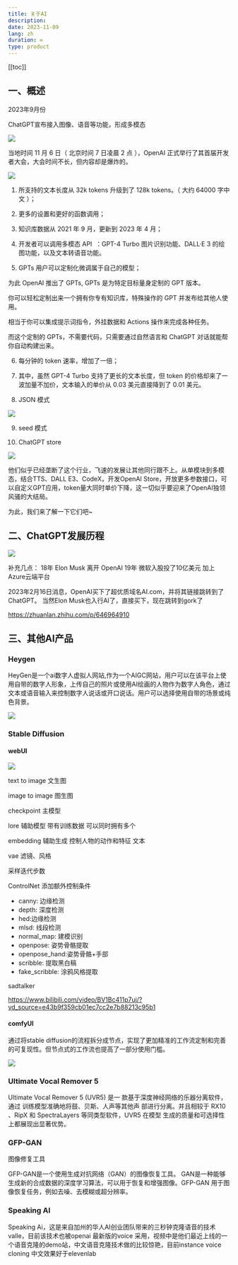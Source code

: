 ```yaml
---
title: 关于AI
description: 
date: 2023-11-09
lang: zh
duration: ∞
type: product
---
```

[[toc]]

## 一、概述

2023年9月份

ChatGPT宣布接入图像、语音等功能，形成多模态

![](https://cdn.jsdelivr.net/gh/senong2000/image/20231112233021.png)

当地时间 11 月 6 日（ 北京时间 7 日凌晨 2 点 ），OpenAI 正式举行了其首届开发者大会，大会时间不长，但内容却是爆炸的。

![](https://cdn.jsdelivr.net/gh/senong2000/image/20231112234134.png)

1. 所支持的文本长度从 32k tokens 升级到了 128k tokens。（ 大约 64000 字中文 ）；

2. 更多的设置和更好的函数调用；

3. 知识库数据从 2021 年 9 月，更新到 2023 年 4 月；

4. 开发者可以调用多模态 API  ：GPT-4 Turbo 图片识别功能、DALL·E 3 的绘图功能，以及文本转语音功能。

5. GPTs 用户可以定制化微调属于自己的模型；

为此 OpenAI 推出了 GPTs, GPTs 是为特定目标量身定制的 GPT 版本。

你可以轻松定制出来一个拥有你专有知识库，特殊操作的 GPT 并发布给其他人使用。

相当于你可以集成提示词指令，外挂数据和 Actions 操作来完成各种任务。

而这个定制的 GPTs，不需要代码，只需要通过自然语言和 ChatGPT 对话就能帮你自动构建出来。

6. 每分钟的 token 速率，增加了一倍；

7. 其中，虽然 GPT-4 Turbo 支持了更长的文本长度，但 token 的价格却来了一波加量不加价，文本输入的单价从 0.03 美元直接降到了 0.01 美元。

8. JSON 模式

![](https://cdn.jsdelivr.net/gh/senong2000/image/20231113212145.png)

9. seed 模式
    
10. ChatGPT store

![](https://cdn.jsdelivr.net/gh/senong2000/image/20231112234220.png)


他们似乎已经垄断了这个行业，飞速的发展让其他同行跟不上。从单模块到多模态，结合TTS、DALL E3、CodeX，开发OpenAI Store，开放更多参数接口，可以自定义GPT应用，token量大同时单价下降，这一切似乎要迎来了OpenAI独领风骚的大结局。

为此，我们来了解一下它们吧~

## 二、ChatGPT发展历程

![](https://cdn.jsdelivr.net/gh/senong2000/image/20231112232727.png)

补充几点：
18年 Elon Musk 离开 OpenAI
19年 微软入股投了10亿美元 加上Azure云端平台

2023年2月16日消息，OpenAI买下了超优质域名AI.com，并将其链接跳转到了ChatGPT。
当然Elon Musk也入行AI了，直接买下，现在跳转到gork了

https://zhuanlan.zhihu.com/p/646964910

## 三、其他AI产品

### Heygen 

HeyGen是一个ai数字人虚拟人网站,作为一个AIGC网站，用户可以在该平台上使用自带的数字人形象，上传自己的照片或使用AI绘画的人物作为数字人角色，通过文本或语音输入来控制数字人说话或开口说话。用户可以选择使用自带的场景或纯色背景。

![](https://cdn.jsdelivr.net/gh/senong2000/image/20231112234824.png)

### Stable Diffusion

#### webUI

![](https://cdn.jsdelivr.net/gh/senong2000/image/20231112233256.png)

text to image 文生图

image to image 图生图

checkpoint 主模型

lore 辅助模型 带有训练数据 可以同时拥有多个

embedding 辅助生成 控制人物的动作和特征 文本 

vae 滤镜、风格

采样迭代步数

ControlNet 添加额外控制条件

- canny: 边缘检测
- depth: 深度检测
- hed:边缘检测
- mlsd: 线段检测
- normal_map: 建模识别
- openpose: 姿势骨骼提取
- openpose_hand:姿势骨骼+手部
- scribble: 提取黑白稿
- fake_scribble: 涂鸦风格提取

sadtalker

https://www.bilibili.com/video/BV1Bc411p7uj/?vd_source=e43b9f359cb01ec7cc2e7b88213c95b1

#### comfyUI

通过将stable diffusion的流程拆分成节点，实现了更加精准的工作流定制和完善的可复现性。但节点式的工作流也提高了一部分使用门槛。

![](https://cdn.jsdelivr.net/gh/senong2000/image/20231112233403.png)

### Ultimate Vocal Remover 5

Ultimate Vocal Remover 5 (UVR5) 是一 款基于深度神经网络的乐器分离软件，通过 训练模型准确地将鼓、贝斯、人声等其他声 部进行分离。并且相较于 RX10 、RipX 和 SpectraLayers 等同类型软件，UVR5 在模型 生成的质量和可选择性上都展现出显著优势。

### GFP-GAN

图像修复工具 

GFP-GAN是一个使用生成对抗网络（GAN）的图像恢复工具。 GAN是一种能够生成新的合成数据的深度学习算法，可以用于恢复和增强图像。GFP-GAN 用于图像恢复任务，例如去噪、去模糊或超分辨率。

### Speaking AI

Speaking Ai，这是来自加州的华人AI创业团队带来的三秒钟克隆语音的技术valle，目前该技术也被openai 最新版的voice 采用，视频中是他们最近上线的一个语音克隆的demo站，中文语音克隆技术做的比较惊艳，目前instance voice cloning 中文效果好于elevenlab
